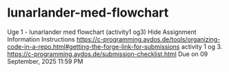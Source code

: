 # lunarlander-med-flowchart
Uge 1 - lunarlander med flowchart (activity1 og3)  Hide Assignment Information Instructions https://c-programming.aydos.de/tools/organizing-code-in-a-repo.html#getting-the-forge-link-for-submissions  activity 1 og 3.  https://c-programming.aydos.de/submission-checklist.html  Due on 09 September, 2025 11:59 PM
